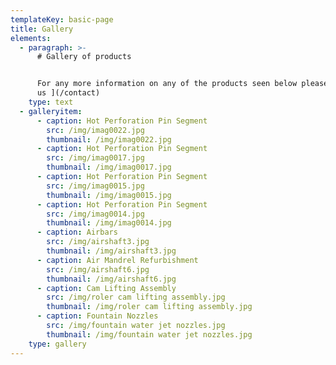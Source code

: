 ```yaml
---
templateKey: basic-page
title: Gallery
elements:
  - paragraph: >-
      # Gallery of products


      For any more information on any of the products seen below please [contact
      us ](/contact)
    type: text
  - galleryitem:
      - caption: Hot Perforation Pin Segment
        src: /img/imag0022.jpg
        thumbnail: /img/imag0022.jpg
      - caption: Hot Perforation Pin Segment
        src: /img/imag0017.jpg
        thumbnail: /img/imag0017.jpg
      - caption: Hot Perforation Pin Segment
        src: /img/imag0015.jpg
        thumbnail: /img/imag0015.jpg
      - caption: Hot Perforation Pin Segment
        src: /img/imag0014.jpg
        thumbnail: /img/imag0014.jpg
      - caption: Airbars
        src: /img/airshaft3.jpg
        thumbnail: /img/airshaft3.jpg
      - caption: Air Mandrel Refurbishment
        src: /img/airshaft6.jpg
        thumbnail: /img/airshaft6.jpg
      - caption: Cam Lifting Assembly
        src: /img/roler cam lifting assembly.jpg
        thumbnail: /img/roler cam lifting assembly.jpg
      - caption: Fountain Nozzles
        src: /img/fountain water jet nozzles.jpg
        thumbnail: /img/fountain water jet nozzles.jpg
    type: gallery
---
```



